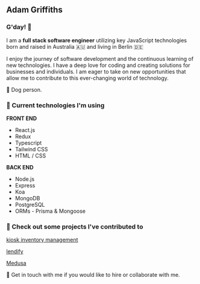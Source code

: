 ## Adam Griffiths 
### G'day! 🖖

I am a **full stack software engineer** utilizing key JavaScript technologies born and raised in Australia 🇦🇺 and living in Berlin 🇩🇪


I enjoy the journey of software development and the continuous learning of new technologies. I have a deep love for coding and creating solutions for businesses and individuals. I am eager to take on new opportunities that allow me to contribute to this ever-changing world of technology.

🐩 Dog person.

### 🚀 Current technologies I'm using

**FRONT END**
* React.js
* Redux 
* Typescript
* Tailwind CSS
* HTML / CSS

**BACK END**
* Node.js
* Express
* Koa
* MongoDB
* PostgreSQL
* ORMs - Prisma & Mongoose

### 🔭 Check out some projects I've contributed to
[kiosk inventory management](https://www.youtube.com/watch?v=sVBb7eZE4bQ)

[lendify](https://youtu.be/W_KehMxHvPM)

[Medusa](https://www.youtube.com/watch?v=urVdNdaAzzk)

🤙 Get in touch with me if you would like to hire or collaborate with me.
